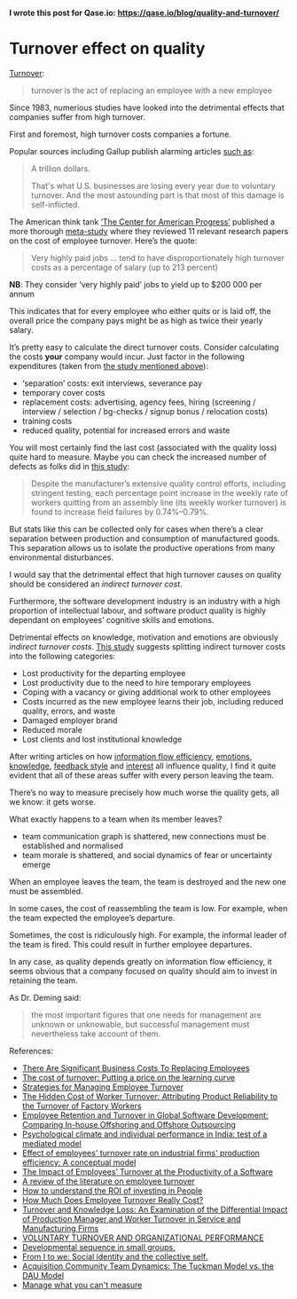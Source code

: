 **I wrote this post for Qase.io: https://qase.io/blog/quality-and-turnover/**

# Turnover effect on quality

[Turnover](https://en.wikipedia.org/wiki/Turnover_(employment)):

> turnover is the act of replacing an employee with a new employee

Since 1983, numerious studies have looked into the detrimental effects that companies suffer from high turnover.

First and foremost, high turnover costs companies a fortune.

Popular sources including Gallup publish alarming articles [such as](https://www.gallup.com/workplace/247391/fixable-problem-costs-businesses-trillion.aspx):

> A trillion dollars.
> 
> That's what U.S. businesses are losing every year due to voluntary turnover. And the most astounding part is that most of this damage is self-inflicted.

The American think tank [‘The Center for American Progress’](https://en.wikipedia.org/wiki/Center_for_American_Progress) published a more thorough [meta-study](https://www.scribd.com/document/112707536/There-Are-Significant-Business-Costs-to-Replacing-Employees) where they reviewed 11 relevant research papers on the cost of employee turnover. Here’s the quote:

> Very highly paid jobs ... tend to have disproportionately high turnover costs as a percentage of salary (up to 213 percent)

**NB**: They consider ‘very highly paid’ jobs to yield up to $200 000 per annum

This indicates that for every employee who either quits or is laid off, the overall price the company pays might be as high as twice their yearly salary.

It’s pretty easy to calculate the direct turnover costs. Consider calculating the costs **your** company would incur. Just factor in the following expenditures (taken from [the study mentioned above](https://www.scribd.com/document/112707536/There-Are-Significant-Business-Costs-to-Replacing-Employees)):

- ‘separation’ costs: exit interviews, severance pay
- temporary cover costs
- replacement costs: advertising, agency fees, hiring (screening / interview / selection / bg-checks / signup bonus / relocation costs)
- training costs
- reduced quality, potential for increased errors and waste

You will most certainly find the last cost (associated with the quality loss) quite hard to measure. Maybe you can check the increased  number of defects as folks did in [this study](https://pubsonline.informs.org/doi/abs/10.1287/mnsc.2022.4311):

> Despite the manufacturer’s extensive quality control efforts, including stringent testing, each percentage point increase in the weekly rate of workers quitting from an assembly line (its weekly worker turnover) is found to increase field failures by 0.74%–0.79%.

But stats like this can be collected only for cases when there’s a clear separation between production and consumption of manufactured goods. This separation allows us to isolate the productive operations from many environmental disturbances.

I would say that the detrimental effect that high turnover causes on quality should be considered an _indirect turnover cost_.

Furthermore, the software development industry is an industry with a high proportion of intellectual labour, and software product quality is highly dependant on employees’ cognitive skills and emotions.

Detrimental effects on knowledge, motivation and emotions are obviously _indirect turnover costs_. [This study](https://www.scribd.com/document/112707536/There-Are-Significant-Business-Costs-to-Replacing-Employees) suggests splitting indirect turnover costs into the following categories:

- Lost productivity for the departing employee
- Lost productivity due to the need to hire temporary employees
- Coping with a vacancy or giving additional work to other employees
- Costs incurred as the new employee learns their job, including reduced quality, errors, and waste
- Damaged employer brand
- Reduced morale
- Lost clients and lost institutional knowledge

After writing articles on how [information flow efficiency](https://qase.io/blog/quality-and-information-loss-in-conversion/), [emotions](https://qase.io/blog/quality-and-team-design/), [knowledge](https://qase.io/blog/quality-knowledge-overlap/), [feedback style](https://qase.io/blog/quality-and-management-complexity/) and [interest](https://qase.io/blog/quality-and-interest/) all influence quality, I find it quite evident that all of these areas suffer with every person leaving the team.

There’s no way to measure precisely how much worse the quality gets, all we know: it gets worse.

What exactly happens to a team when its member leaves?

- team communication graph is shattered, new connections must be established and normalised
- team morale is shattered, and social dynamics of fear or uncertainty emerge

When an employee leaves the team, the team is destroyed and the new one must be assembled.

In some cases, the cost of reassembling the team is low. For example, when the team expected the employee’s departure. 

Sometimes, the cost is ridiculously high. For example, the informal leader of the team is fired. This could result in further employee departures.

In any case, as quality depends greatly on information flow efficiency, it seems obvious that a company focused on quality should aim to invest in retaining the team.

As Dr. Deming said:

> the most important figures that one needs for management are unknown or unknowable, but successful management must nevertheless take account of them.

References:

- [There Are Significant Business Costs To Replacing Employees](https://www.scribd.com/document/112707536/There-Are-Significant-Business-Costs-to-Replacing-Employees)
- [The cost of turnover: Putting a price on the learning curve](https://www.sciencedirect.com/science/article/abs/pii/S0010880400800130)
- [Strategies for Managing Employee Turnover](https://journals.sagepub.com/doi/abs/10.1177/001088048302400216)
- [The Hidden Cost of Worker Turnover: Attributing Product Reliability to the Turnover of Factory Workers](https://pubsonline.informs.org/doi/abs/10.1287/mnsc.2022.4311)
- [Employee Retention and Turnover in Global Software Development: Comparing In-house Offshoring and Offshore Outsourcing](https://www.researchgate.net/publication/323835309_Employee_Retention_and_Turnover_in_Global_Software_Development_Comparing_In-house_Offshoring_and_Offshore_Outsourcing)
- [Psychological climate and individual performance in India: test of a mediated model](https://www.emerald.com/insight/content/doi/10.1108/01425450710826131/full/html)
- [Effect of employees' turnover rate on industrial firms' production efficiency: A conceptual model](https://ieeexplore.ieee.org/document/5691528)
- [The Impact of Employees’ Turnover at the Productivity of a Software](https://www.researchgate.net/profile/Dost-Khan-5/publication/290883788_The_Impact_of_Employees%27_Turnover_at_the_Productivity_of_a_Software/links/586b5fa008ae6eb871bb449d/The-Impact-of-Employees-Turnover-at-the-Productivity-of-a-Software.pdf)
- [A review of the literature on employee turnover](https://www.researchgate.net/publication/209835787_A_review_of_the_literature_on_employee_turnover)
- [How to understand the ROI of investing in People](https://www.linkedin.com/pulse/how-understand-roi-investing-people-maia-josebachvili/)
- [How Much Does Employee Turnover Really Cost?](https://www.huffpost.com/entry/how-much-does-employee-turnover-really-cost_b_587fbaf9e4b0474ad4874fb7)
- [Turnover and Knowledge Loss: An Examination of the Differential Impact of Production Manager and Worker Turnover in Service and Manufacturing Firms](https://www.researchgate.net/publication/264806385_Turnover_and_Knowledge_Loss_An_Examination_of_the_Differential_Impact_of_Production_Manager_and_Worker_Turnover_in_Service_and_Manufacturing_Firms)
- [VOLUNTARY TURNOVER AND ORGANIZATIONAL PERFORMANCE](https://www.researchgate.net/publication/274693943_VOLUNTARY_TURNOVER_AND_ORGANIZATIONAL_PERFORMANCE)
- [Developmental sequence in small groups.](https://psycnet.apa.org/doiLanding?doi=10.1037%2Fh0022100)
- [From I to we: Social identity and the collective self.](https://psycnet.apa.org/doiLanding?doi=10.1037%2F1089-2699.4.1.81)
- [Acquisition Community Team Dynamics: The Tuckman Model vs. the DAU Model](https://apps.dtic.mil/dtic/tr/fulltext/u2/a493549.pdf)
- [Manage what you can't measure](https://curiouscat.com/management/deming/managewhatyoucantmeasure)
